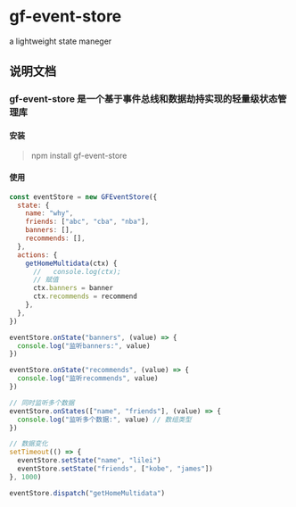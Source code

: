 # gf-event-store
a lightweight state maneger
## 说明文档

### gf-event-store 是一个基于事件总线和数据劫持实现的轻量级状态管理库

#### 安装

> npm install gf-event-store

#### 使用

```js
const eventStore = new GFEventStore({
  state: {
    name: "why",
    friends: ["abc", "cba", "nba"],
    banners: [],
    recommends: [],
  },
  actions: {
    getHomeMultidata(ctx) {
      //   console.log(ctx);
      // 赋值
      ctx.banners = banner
      ctx.recommends = recommend
    },
  },
})

eventStore.onState("banners", (value) => {
  console.log("监听banners:", value)
})

eventStore.onState("recommends", (value) => {
  console.log("监听recommends", value)
})

// 同时监听多个数据
eventStore.onStates(["name", "friends"], (value) => {
  console.log("监听多个数据:", value) // 数组类型
})

// 数据变化
setTimeout(() => {
  eventStore.setState("name", "lilei")
  eventStore.setState("friends", ["kobe", "james"])
}, 1000)

eventStore.dispatch("getHomeMultidata")
```
